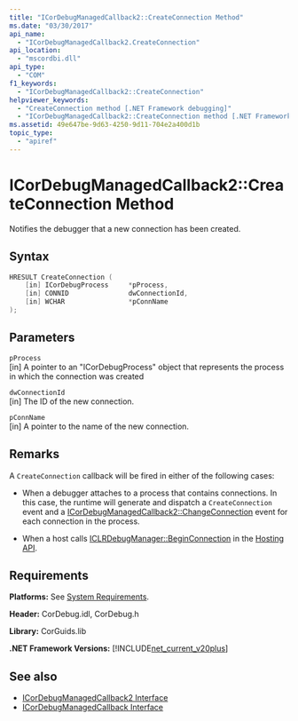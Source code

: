 ```yaml
---
title: "ICorDebugManagedCallback2::CreateConnection Method"
ms.date: "03/30/2017"
api_name: 
  - "ICorDebugManagedCallback2.CreateConnection"
api_location: 
  - "mscordbi.dll"
api_type: 
  - "COM"
f1_keywords: 
  - "ICorDebugManagedCallback2::CreateConnection"
helpviewer_keywords: 
  - "CreateConnection method [.NET Framework debugging]"
  - "ICorDebugManagedCallback2::CreateConnection method [.NET Framework debugging]"
ms.assetid: 49e647be-9d63-4250-9d11-704e2a400d1b
topic_type: 
  - "apiref"
---
```

# ICorDebugManagedCallback2::CreateConnection Method
Notifies the debugger that a new connection has been created.  
  
## Syntax  
  
```cpp  
HRESULT CreateConnection (  
    [in] ICorDebugProcess     *pProcess,  
    [in] CONNID               dwConnectionId,  
    [in] WCHAR                *pConnName  
);  
```  
  
## Parameters  
 `pProcess`  
 [in] A pointer to an "ICorDebugProcess" object that represents the process in which the connection was created  
  
 `dwConnectionId`  
 [in] The ID of the new connection.  
  
 `pConnName`  
 [in] A pointer to the name of the new connection.  
  
## Remarks  
 A `CreateConnection` callback will be fired in either of the following cases:  
  
- When a debugger attaches to a process that contains connections. In this case, the runtime will generate and dispatch a `CreateConnection` event and a [ICorDebugManagedCallback2::ChangeConnection](icordebugmanagedcallback2-changeconnection-method.md) event for each connection in the process.  
  
- When a host calls [ICLRDebugManager::BeginConnection](../hosting/iclrdebugmanager-beginconnection-method.md) in the [Hosting API](../hosting/index.md).  
  
## Requirements  
 **Platforms:** See [System Requirements](../../get-started/system-requirements.md).  
  
 **Header:** CorDebug.idl, CorDebug.h  
  
 **Library:** CorGuids.lib  
  
 **.NET Framework Versions:** [!INCLUDE[net_current_v20plus](../../../../includes/net-current-v20plus-md.md)]  
  
## See also

- [ICorDebugManagedCallback2 Interface](icordebugmanagedcallback2-interface.md)
- [ICorDebugManagedCallback Interface](icordebugmanagedcallback-interface.md)
